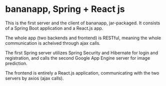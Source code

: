 bananapp, Spring + React js
===

This is the first server and the client of bananapp, jar-packaged. It consists of a Spring Boot application and a React.js app.

The whole app (two backends and frontend) is RESTful, meaning the whole communication is acheived through ajax calls.

The first Spring server utilizes Spring Security and Hibernate for login and registration, and calls the second Google App Engine server for image prediction.

The frontend is entirely a React.js application, communicating with the two servers by axios (ajax calls).